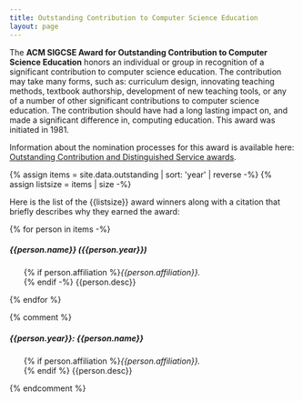 ```yaml
---
title: Outstanding Contribution to Computer Science Education
layout: page
---
```


The **ACM SIGCSE Award for Outstanding Contribution to Computer Science Education** honors an individual or group in recognition of a significant contribution to computer science education. The contribution may take many forms, such as: curriculum design, innovating teaching methods, textbook authorship, development of new teaching tools, or any of a number of other significant contributions to computer science education. The contribution should have had a long lasting impact on, and made a significant difference in, computing education. This award was initiated in 1981.

Information about the nomination processes for this award is available here: [Outstanding Contribution and Distinguished Service awards](outstanding-and-distinguished-nomination.html).


{% assign items = site.data.outstanding | sort: 'year' | reverse -%}
{% assign listsize = items | size -%}

Here is the list of the {{listsize}} award winners along with a citation that briefly describes why they earned the award:

<div id="accordion">
{% for person in items -%}

  <div class="card">
    <div class="card-header" id="heading{{forloop.index}}">
      <h5 class="mb-0"> {{person.name}} ({{person.year}}) </h5>
    </div>
    <div id="collapse{{forloop.index}}" class="collapse show" aria-labelledby="heading{{forloop.index}}" data-parent="#accordion">
      <div class="card-body">
		<p style="margin-left: 25px;">
		{% if person.affiliation %}<i>{{person.affiliation}}.</i><br>
		{% endif -%}
		{{person.desc}}</p>
      </div>
    </div>
  </div>

{% endfor %}
</div>


{% comment %}
##### {{person.year}}: {{person.name}}
<p style="margin-left: 25px;">
{% if person.affiliation %}<i>{{person.affiliation}}.</i><br>{% endif %}
{{person.desc}}</p>
{% endcomment %}
